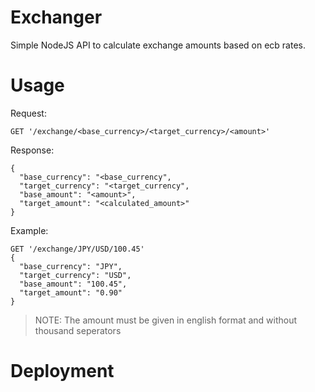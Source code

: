 # Exchanger
Simple NodeJS API to calculate exchange amounts based on ecb rates.

# Usage

Request:
```
GET '/exchange/<base_currency>/<target_currency>/<amount>'
```

Response:
```
{
  "base_currency": "<base_currency",
  "target_currency": "<target_currency",
  "base_amount": "<amount>",
  "target_amount": "<calculated_amount>"
}
```

Example:
```
GET '/exchange/JPY/USD/100.45'
{
  "base_currency": "JPY",
  "target_currency": "USD",
  "base_amount": "100.45",
  "target_amount": "0.90"
}
```

> NOTE: The amount must be given in english format and without thousand seperators

# Deployment
